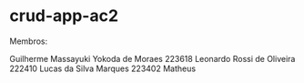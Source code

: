 # crud-app-ac2

Membros:

Guilherme Massayuki Yokoda de Moraes 223618
Leonardo Rossi de Oliveira 222410
Lucas da Silva Marques 223402
Matheus